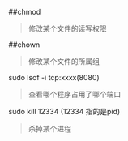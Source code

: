 ##chmod 
> 修改某个文件的读写权限

##chown
> 修改某个文件的所属组

sudo lsof -i tcp:xxxx(8080)
> 查看哪个程序占用了哪个端口

sudo kill 12334 (12334 指的是pid)
> 杀掉某个进程